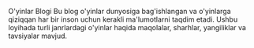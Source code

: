 O'yinlar Blogi
Bu blog o'yinlar dunyosiga bag'ishlangan va o'yinlarga qiziqqan har bir inson uchun kerakli ma'lumotlarni taqdim etadi. Ushbu loyihada turli janrlardagi o'yinlar haqida maqolalar, sharhlar, yangiliklar va tavsiyalar mavjud.
